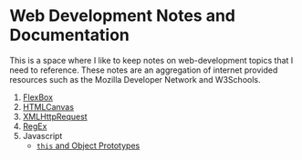 # Web Development Notes and Documentation

This is a space where I like to keep notes on web-development topics that I need to reference.  These notes are an aggregation of internet provided resources such as the Mozilla Developer Network and W3Schools.

1. [FlexBox](FlexBox)
2. [HTMLCanvas](HTMLCanvas)
3. [XMLHttpRequest](XMLHttpRequest)
4. [RegEx](RegEx.md)
5. Javascript
    + [`this` and Object Prototypes](js-this-and-objects.md)